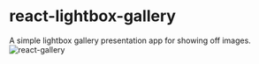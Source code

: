 # react-lightbox-gallery
A simple lightbox gallery presentation app for showing off images.
![react-gallery](https://user-images.githubusercontent.com/58354883/185480140-856345ed-6ebd-42b1-ab19-2024ed89b28b.png)

